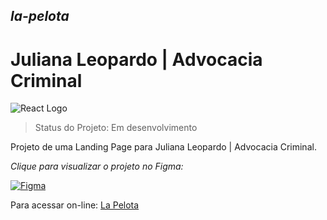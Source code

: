 ## _la-pelota_
<h1>Juliana Leopardo | Advocacia Criminal</h1>

![React Logo](https://img.shields.io/badge/React-20232A?style=for-the-badge&logo=react&logoColor=61DAFB "Logo do React")

> Status do Projeto: Em desenvolvimento

Projeto de uma Landing Page para Juliana Leopardo | Advocacia Criminal.

_Clique para visualizar o projeto no Figma:_

[![Figma](https://img.shields.io/badge/Figma-F24E1E?style=for-the-badge&logo=figma&logoColor=white)]([https://www.figma.com/file/suQGqDSFlDF1inWvgULVst/Landing?node-id=0%3A1&t=ejz4MxKeIwXKvK3Z-1](https://www.figma.com/file/k4HVnBuZzmbIKT83WBqWWf/Leopardo-ADV?type=design&node-id=0%3A1&mode=design&t=GJJwVgDGMz057rjV-1)https://www.figma.com/file/k4HVnBuZzmbIKT83WBqWWf/Leopardo-ADV?type=design&node-id=0%3A1&mode=design&t=GJJwVgDGMz057rjV-1)

Para acessar on-line: [La Pelota](https://la-pelota.vercel.app/)
